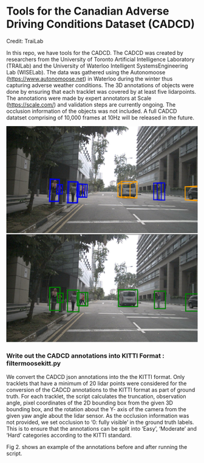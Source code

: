 # Tools for the Canadian Adverse Driving Conditions Dataset (CADCD)

Credit: TraiLab 

In this repo, we have tools for the CADCD. The CADCD was created by researchers from the University of Toronto Artificial Intelligence Laboratory (TRAILab) and 
the University of Waterloo Intelligent SystemsEngineering Lab (WISELab). The data was gathered using the 
Autonomoose (https://www.autonomoose.net) in Waterloo during the winter thus capturing adverse weather conditions. 
The 3D annotations of objects were done by ensuring that each tracklet was covered by at least five lidarpoints. 
The annotations were made by expert annotators at Scale (https://scale.com/) and validation steps are currently ongoing.
The occlusion information of the objects was not included. A full CADCD datatset comprising of 10,000 frames
at 10Hz will be released in the future. 





![alt text](https://github.com/asvath/mobile_robotics/blob/master/final%20results/3d.png)
![alt text](https://github.com/asvath/mobile_robotics/blob/master/final%20results/2dbb.png)

### Write out the CADCD annotations into KITTI Format : filtermoosekitt.py 

We convert the CADCD json annotations into the the KITTI format. Only tracklets that have a minimum of 20 lidar points were 
considered for the conversion of the CADCD annotations to the KITTI format as part of ground truth.
For each tracklet, the script calculates the truncation, observation angle, pixel coordinates of the 2D bounding box from the given 3D bounding box, and the rotation about the Y-
axis of the camera from the given yaw angle about the lidar sensor. As the occlusion information was not provided, we set
occlusion to ‘0: fully visible’ in the ground truth labels. This is to ensure that the annotations can be split into ‘Easy’, 
‘Moderate’ and ‘Hard’ categories according to the KITTI standard.

Fig 2. shows an example of
the annotations before and after running the script. 
